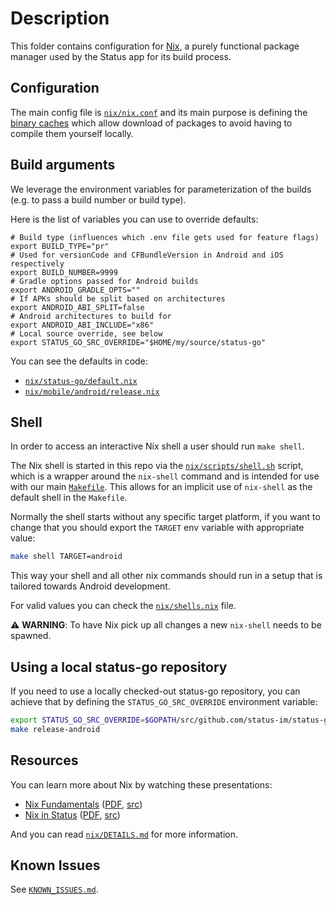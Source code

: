 # Description

This folder contains configuration for [Nix](https://nixos.org/), a purely functional package manager used by the Status app for its build process.

## Configuration

The main config file is [`nix/nix.conf`](/nix/nix.conf) and its main purpose is defining the [binary caches](https://nixos.org/nix/manual/#ch-basic-package-mgmt) which allow download of packages to avoid having to compile them yourself locally.

## Build arguments

We leverage the environment variables for parameterization of the builds (e.g. to pass a build number or build type).

Here is the list of variables you can use to override defaults:
```shell
# Build type (influences which .env file gets used for feature flags)
export BUILD_TYPE="pr"
# Used for versionCode and CFBundleVersion in Android and iOS respectively
export BUILD_NUMBER=9999
# Gradle options passed for Android builds
export ANDROID_GRADLE_OPTS=""
# If APKs should be split based on architectures
export ANDROID_ABI_SPLIT=false
# Android architectures to build for
export ANDROID_ABI_INCLUDE="x86"
# Local source override, see below
export STATUS_GO_SRC_OVERRIDE="$HOME/my/source/status-go"
```
You can see the defaults in code:
- [`nix/status-go/default.nix`](./status-go/default.nix)
- [`nix/mobile/android/release.nix`](./mobile/android/build.nix)

## Shell

In order to access an interactive Nix shell a user should run `make shell`.

The Nix shell is started in this repo via the [`nix/scripts/shell.sh`](/nix/scripts/shell.sh) script, which is a wrapper around the `nix-shell` command and is intended for use with our main [`Makefile`](/Makefile). This allows for an implicit use of `nix-shell` as the default shell in the `Makefile`.

Normally the shell starts without any specific target platform, if you want to change that you should export the `TARGET` env variable with appropriate value:

```bash
make shell TARGET=android
```

This way your shell and all other nix commands should run in a setup that is tailored towards Android development.

For valid values you can check the [`nix/shells.nix`](/nix/shells.nix) file.

:warning: __WARNING__: To have Nix pick up all changes a new `nix-shell` needs to be spawned.

## Using a local status-go repository

If you need to use a locally checked-out status-go repository, you can achieve that by defining the `STATUS_GO_SRC_OVERRIDE`
environment variable:

```sh
export STATUS_GO_SRC_OVERRIDE=$GOPATH/src/github.com/status-im/status-go
make release-android
```

## Resources

You can learn more about Nix by watching these presentations:

* [Nix Fundamentals](https://www.youtube.com/watch?v=m4sv2M9jRLg) ([PDF](https://drive.google.com/file/d/1Tt5R7QOubudGiSuZIGxuFWB1OYgcThcL/view?usp=sharing), [src](https://github.com/status-im/infra-docs/tree/master/presentations/nix_basics))
* [Nix in Status](https://www.youtube.com/watch?v=rEQ1EvRG8Wc) ([PDF](https://drive.google.com/file/d/1Ti0wppMoj40icCPdHy7mJcQj__DeaYBE/view?usp=sharing), [src](https://github.com/status-im/infra-docs/tree/master/presentations/nix_in_status))

And you can read [`nix/DETAILS.md`](./DETAILS.md) for more information.

## Known Issues

See [`KNOWN_ISSUES.md`](./KNOWN_ISSUES.md).
